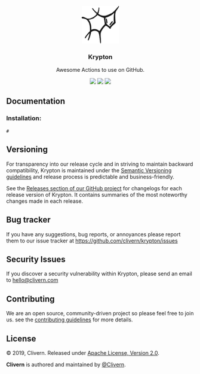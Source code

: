<p align="center">
    <img alt="Krypton Logo" src="https://raw.githubusercontent.com/Clivern/Krypton/master/assets/img/logo.png" height="100" />
    <h3 align="center">Krypton</h3>
    <p align="center">Awesome Actions to use on GitHub.</p>
    <p align="center">
        <a href="https://travis-ci.org/Clivern/Krypton"><img src="https://travis-ci.org/Clivern/Krypton.svg?branch=master"></a>
        <a href="https://github.com/Clivern/Krypton/releases"><img src="https://img.shields.io/badge/Version-0.1.0-red.svg"></a>
        <a href="https://github.com/Clivern/Krypton/blob/master/LICENSE"><img src="https://img.shields.io/badge/LICENSE-Apache--2.0-orange.svg"></a>
    </p>
</p>

## Documentation

### Installation:

```
#
```

## Versioning

For transparency into our release cycle and in striving to maintain backward compatibility, Krypton is maintained under the [Semantic Versioning guidelines](https://semver.org/) and release process is predictable and business-friendly.

See the [Releases section of our GitHub project](https://github.com/clivern/krypton/releases) for changelogs for each release version of Krypton. It contains summaries of the most noteworthy changes made in each release.


## Bug tracker

If you have any suggestions, bug reports, or annoyances please report them to our issue tracker at https://github.com/clivern/krypton/issues


## Security Issues

If you discover a security vulnerability within Krypton, please send an email to [hello@clivern.com](mailto:hello@clivern.com)


## Contributing

We are an open source, community-driven project so please feel free to join us. see the [contributing guidelines](CONTRIBUTING.md) for more details.


## License

© 2019, Clivern. Released under [Apache License, Version 2.0](https://www.apache.org/licenses/LICENSE-2.0).

**Clivern** is authored and maintained by [@Clivern](https://github.com/clivern).